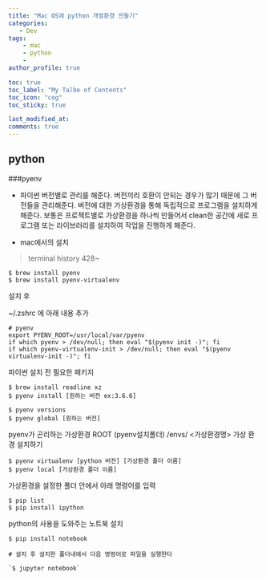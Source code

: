 ```yaml
---
title: "Mac OS에 python 개발환경 만들기"
categories: 
   - Dev
tags:
    - mac
    - python
    - 
author_profile: true

toc: true
toc_label: "My Talbe of Contents"
toc_icon: "cog"
toc_sticky: true

last_modified_at:
comments: true
---
```





## python 

###pyenv 

- 파이썬 버전별로 관리를 해준다. 버전끼리 호환이 안되는 경우가 많기 때문에 그 버전들을 관리해준다. 버전에 대한 가상환경을 통해 독립적으로 프로그램을 설치하게 해준다. 보통은 프로젝트별로 가상환경을 하나씩 만들어서 clean한 공간에 새로 프로그램 또는 라이브러리를 설치하여 작업을 진행하게 해준다. 


- mac에서의 설치 

> terminal history 428~

```
$ brew install pyenv
$ brew install pyenv-virtualenv
```
설치 후 

~/.zshrc 에 아래 내용 추가

```
# pyenv
export PYENV_ROOT=/usr/local/var/pyenv
if which pyenv > /dev/null; then eval "$(pyenv init -)"; fi
if which pyenv-virtualenv-init > /dev/null; then eval "$(pyenv virtualenv-init -)"; fi
```

파이썬 설치 전 필요한 패키지 

```
$ brew install readline xz 
$ pyenv install [원하는 버전 ex:3.6.6]

$ pyenv versions
$ pyenv global [원하는 버전]
```
pyenv가 곤리하는 가상환경 ROOT
(pyenv설치폴더) /envs/ <가상환경명>
가상 환경 설치하기 

```
$ pyenv virtualenv [python 버전] [가상환경 폴더 이름]
$ pyenv local [가상환경 폴더 이름]
```

가상환경을 설정한 폴더 안에서 아래 명령어를 입력

```
$ pip list
$ pip install ipython
```

python의 사용을 도와주는 노트북 설치 

```
$ pip install notebook

# 설치 후 설치한 폴더내에서 다음 명령어로 파일을 실행한다

`$ jupyter notebook`
```
